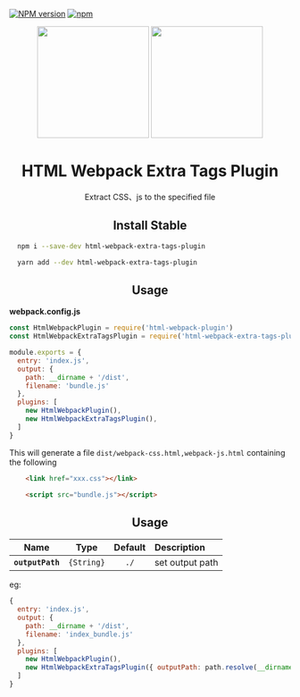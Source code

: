 [![NPM version](https://img.shields.io/npm/v/html-webpack-extra-tags-plugin.svg)](https://www.npmjs.com/package/html-webpack-extra-tags-plugin)
[![npm][npm]][npm-url]





[npm]: https://img.shields.io/npm/v/html-webpack-extra-tags-plugin.svg
[npm-url]: https://npmjs.com/package/html-webpack-extra-tags-plugin




<div align="center">
  <img width="200" height="200" src="https://worldvectorlogo.com/logos/html5.svg">
  <a href="https://github.com/webpack/webpack">
    <img width="200" height="200"
      src="https://webpack.js.org/assets/icon-square-big.svg">
  </a>
  <h1>HTML Webpack Extra Tags Plugin</h1>
  <p>Extract CSS、js to the specified file</p>
</div>


<h2 align="center">Install Stable</h2>

```bash
  npm i --save-dev html-webpack-extra-tags-plugin
```

```bash
  yarn add --dev html-webpack-extra-tags-plugin
```

<h2 align="center">Usage</h2>

**webpack.config.js**
```js
const HtmlWebpackPlugin = require('html-webpack-plugin')
const HtmlWebpackExtraTagsPlugin = require('html-webpack-extra-tags-plugin')

module.exports = {
  entry: 'index.js',
  output: {
    path: __dirname + '/dist',
    filename: 'bundle.js'
  },
  plugins: [
    new HtmlWebpackPlugin(),
    new HtmlWebpackExtraTagsPlugin(),
  ]
}
```

This will generate a file `dist/webpack-css.html,webpack-js.html` containing the following

```html
    <link href="xxx.css"></link>
```

```html
    <script src="bundle.js"></script>
```

<h2 align="center">Usage</h2>

|Name|Type|Default|Description|
|:--:|:--:|:-----:|:----------|
|**`outputPath`**|`{String}`|`./`|set output path|

eg:

```js
{
  entry: 'index.js',
  output: {
    path: __dirname + '/dist',
    filename: 'index_bundle.js'
  },
  plugins: [
    new HtmlWebpackPlugin(),
    new HtmlWebpackExtraTagsPlugin({ outputPath: path.resolve(__dirname, 'xxxx') }),
  ]
}
```

